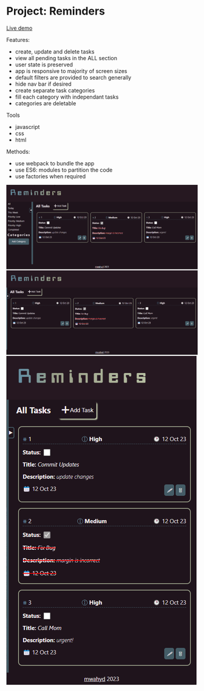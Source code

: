 # Project: Reminders

[Live demo](https://github.com/mwahyd/todo-list)

Features:

- create, update and delete tasks
- view all pending tasks in the ALL section
- user state is preserved
- app is responsive to majority of screen sizes
- default filters are provided to search generally
- hide nav bar if desired
- create separate task categories
- fill each category with independant tasks
- categories are deletable

Tools

- javascript
- css
- html

Methods:

- use webpack to bundle the app
- use ES6: modules to partition the code
- use factories when required

![Screenshot!](screenshot1.png)
![Screenshot!](screenshot2.png)
![Screenshot!](screenshot3.png)
